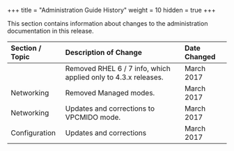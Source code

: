 +++
title = "Administration Guide History"
weight = 10
hidden = true
+++

This section contains information about changes to the administration documentation in this release.

| Section / Topic | Description of Change | Date Changed | 
|  :---- |  :---- |  :---- | 
|  | Removed RHEL 6 / 7 info, which applied only to 4.3.x releases. | March 2017 | 
| Networking | Removed Managed modes. | March 2017 | 
| Networking | Updates and corrections to VPCMIDO mode. | March 2017 | 
| Configuration | Updates and corrections | March 2017 | 



